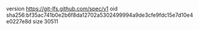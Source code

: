 version https://git-lfs.github.com/spec/v1
oid sha256:bf35ac741b0e2b6f8da12702a5302499994a9de3cfe9fdc15e7d10e4e0227e8d
size 30511
